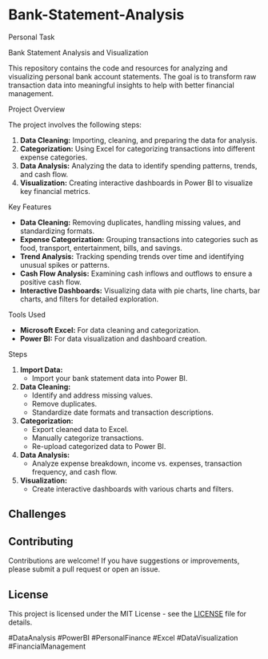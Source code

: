 # Bank-Statement-Analysis
Personal Task

Bank Statement Analysis and Visualization

This repository contains the code and resources for analyzing and visualizing personal bank account statements. The goal is to transform raw transaction data into meaningful insights to help with better financial management.

Project Overview

The project involves the following steps:
1. **Data Cleaning:** Importing, cleaning, and preparing the data for analysis.
2. **Categorization:** Using Excel for categorizing transactions into different expense categories.
3. **Data Analysis:** Analyzing the data to identify spending patterns, trends, and cash flow.
4. **Visualization:** Creating interactive dashboards in Power BI to visualize key financial metrics.

Key Features

- **Data Cleaning:** Removing duplicates, handling missing values, and standardizing formats.
- **Expense Categorization:** Grouping transactions into categories such as food, transport, entertainment, bills, and savings.
- **Trend Analysis:** Tracking spending trends over time and identifying unusual spikes or patterns.
- **Cash Flow Analysis:** Examining cash inflows and outflows to ensure a positive cash flow.
- **Interactive Dashboards:** Visualizing data with pie charts, line charts, bar charts, and filters for detailed exploration.

 Tools Used

- **Microsoft Excel:** For data cleaning and categorization.
- **Power BI:** For data visualization and dashboard creation.

 Steps

1. **Import Data:**
   - Import your bank statement data into Power BI.
2. **Data Cleaning:**
   - Identify and address missing values.
   - Remove duplicates.
   - Standardize date formats and transaction descriptions.
3. **Categorization:**
   - Export cleaned data to Excel.
   - Manually categorize transactions.
   - Re-upload categorized data to Power BI.
4. **Data Analysis:**
   - Analyze expense breakdown, income vs. expenses, transaction frequency, and cash flow.
5. **Visualization:**
   - Create interactive dashboards with various charts and filters.

## Challenges

## Contributing

Contributions are welcome! If you have suggestions or improvements, please submit a pull request or open an issue.

## License

This project is licensed under the MIT License - see the [LICENSE](LICENSE) file for details.



#DataAnalysis #PowerBI #PersonalFinance #Excel #DataVisualization #FinancialManagement 

